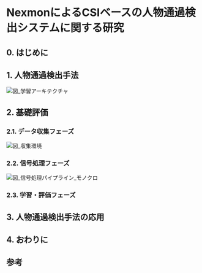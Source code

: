 # NexmonによるCSIベースの人物通過検出システムに関する研究
## 0. はじめに 
## 1. 人物通過検出手法
![図_学習アーキテクチャ](https://github.com/haradakaito/PassageDetection/assets/75819611/d8fb586b-fbc3-4255-ada5-68a214ee7de5)

## 2. 基礎評価
### 2.1. データ収集フェーズ
![図_収集環境](https://github.com/haradakaito/PassageDetection/assets/75819611/b69ad1bc-46a9-4260-b83e-b59eaf6d422a)

### 2.2. 信号処理フェーズ
![図_信号処理パイプライン_モノクロ](https://github.com/haradakaito/PassageDetection/assets/75819611/acb29641-cb63-4569-9cf3-d1e6de8ed33a)

### 2.3. 学習・評価フェーズ
## 3. 人物通過検出手法の応用
## 4. おわりに
## 参考
